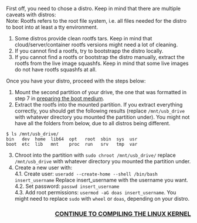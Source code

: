 First off, you need to chose a distro. Keep in mind that there are multiple caveats with distros:  
Note: Rootfs refers to the root file system, i.e. all files needed for the distro to boot into at least a tty environment.
1. Some distros provide clean rootfs tars. Keep in mind that cloud/server/container rootfs versions might need a lot of cleaning.
2. If you cannot find a rootfs, try to bootstrapp the distro locally.
3. If you cannot find a rootfs or bootstrap the distro manually, extract the rootfs from the live image squashfs. Keep in mind that some live images do not have rootfs squashfs at all.

Once you have your distro, proceed with the steps below:
1. Mount the second partition of your drive, the one that was formatted in step 7 in [preparing the boot medium](Preparing-the-boot-medium).
2. Extract the rootfs into the mounted partition. If you extract everything correctly, you should get the following results (replace `/mnt/usb_drive` with whatever directory you mounted the partition under). You might not have all the folders from below, due to all distros being different.  
```
$ ls /mnt/usb_drive/
bin   dev  home  lib64  opt   root  sbin  sys  usr
boot  etc  lib   mnt    proc  run   srv   tmp  var
```
3. Chroot into the partition with `sudo chroot /mnt/usb_drive/` replace `/mnt/usb_drive` with whatever directory you mounted the partition under.  
4. Create a new user with:  
    4.1. Create user: `useradd --create-home --shell /bin/bash insert_username` Replace insert_username with the username you want.  
    4.2. Set password: `passwd insert_username`  
    4.3. Add root permissions: `usermod -aG doas insert_username`. You might need to replace `sudo` with `wheel` or `doas`, depending on your distro.  

<h3 align="right"><a href="Compiling-the-Linux-kernel">CONTINUE TO COMPILING THE LINUX KERNEL</a></h3>